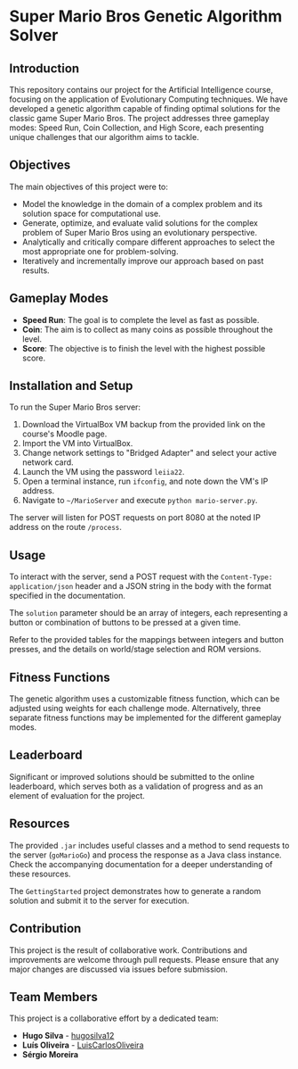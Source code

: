 # Super Mario Bros Genetic Algorithm Solver

## Introduction
This repository contains our project for the Artificial Intelligence course, focusing on the application of Evolutionary Computing techniques. We have developed a genetic algorithm capable of finding optimal solutions for the classic game Super Mario Bros. The project addresses three gameplay modes: Speed Run, Coin Collection, and High Score, each presenting unique challenges that our algorithm aims to tackle.

## Objectives
The main objectives of this project were to:
- Model the knowledge in the domain of a complex problem and its solution space for computational use.
- Generate, optimize, and evaluate valid solutions for the complex problem of Super Mario Bros using an evolutionary perspective.
- Analytically and critically compare different approaches to select the most appropriate one for problem-solving.
- Iteratively and incrementally improve our approach based on past results.

## Gameplay Modes
- **Speed Run**: The goal is to complete the level as fast as possible.
- **Coin**: The aim is to collect as many coins as possible throughout the level.
- **Score**: The objective is to finish the level with the highest possible score.

## Installation and Setup
To run the Super Mario Bros server:

1. Download the VirtualBox VM backup from the provided link on the course's Moodle page.
2. Import the VM into VirtualBox.
3. Change network settings to "Bridged Adapter" and select your active network card.
4. Launch the VM using the password `leiia22`.
5. Open a terminal instance, run `ifconfig`, and note down the VM's IP address.
6. Navigate to `~/MarioServer` and execute `python mario-server.py`.

The server will listen for POST requests on port 8080 at the noted IP address on the route `/process`.

## Usage
To interact with the server, send a POST request with the `Content-Type: application/json` header and a JSON string in the body with the format specified in the documentation.

The `solution` parameter should be an array of integers, each representing a button or combination of buttons to be pressed at a given time.

Refer to the provided tables for the mappings between integers and button presses, and the details on world/stage selection and ROM versions.

## Fitness Functions
The genetic algorithm uses a customizable fitness function, which can be adjusted using weights for each challenge mode. Alternatively, three separate fitness functions may be implemented for the different gameplay modes.

## Leaderboard
Significant or improved solutions should be submitted to the online leaderboard, which serves both as a validation of progress and as an element of evaluation for the project.

## Resources
The provided `.jar` includes useful classes and a method to send requests to the server (`goMarioGo`) and process the response as a Java class instance. Check the accompanying documentation for a deeper understanding of these resources.

The `GettingStarted` project demonstrates how to generate a random solution and submit it to the server for execution.

## Contribution
This project is the result of collaborative work. Contributions and improvements are welcome through pull requests. Please ensure that any major changes are discussed via issues before submission.

## Team Members
This project is a collaborative effort by a dedicated team:

- **Hugo Silva** - [hugosilva12](https://github.com/hugosilva12) 
- **Luís Oliveira** - [LuisCarlosOliveira](https://github.com/LuisCarlosOliveira)
- **Sérgio Moreira**
